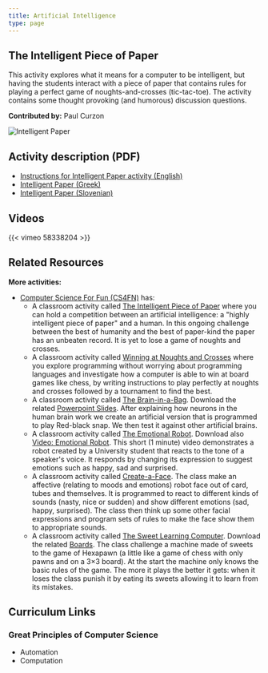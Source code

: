 ```yaml
---
title: Artificial Intelligence
type: page
---
```


## The Intelligent Piece of Paper

This activity explores what it means for a computer to be intelligent, but having the students interact with a piece of paper that contains rules for playing a perfect game of noughts-and-crosses (tic-tac-toe). The activity contains some thought provoking (and humorous) discussion questions.

**Contributed by:**
Paul Curzon

![Intelligent Paper](/images/activities/community-activities/artificial-intelligence/intelligent-paper.png)


## Activity description (PDF)


- [Instructions for Intelligent Paper activity (English)](/documents/activities/community-activities/artificial-intelligence/intelligentpaper.pdf)
- [Intelligent Paper (Greek)](/documents/activities/community-activities/artificial-intelligence/intelligent-piece-of-paper.el_.v6.pdf)
- [Intelligent Paper (Slovenian)](/documents/activities/community-activities/artificial-intelligence/Inteligentni-papir.pdf)

## Videos

{{< vimeo 58338204 >}}

## Related Resources

**More activities:**

- [Computer Science For Fun (CS4FN)](http://www.cs4fn.org/) has:
    - A classroom activity called [The Intelligent Piece of Paper](http://www.cs4fn.org/teachers/activities/intelligentpaper/intelligentpaper.pdf) where you can hold a competition between an artificial intelligence: a "highly intelligent piece of paper" and a human. In this ongoing challenge between the best of humanity and the best of paper-kind the paper has an unbeaten record. It is yet to lose a game of noughts and crosses.
    - A classroom activity called [Winning at Noughts and Crosses](http://www.cs4fn.org/teachers/activities/winatoxo/winatoxo.pdf) where you explore programming without worrying about programming languages and investigate how a computer is able to win at board games like chess, by writing instructions to play perfectly at noughts and crosses followed by a tournament to find the best.
    - A classroom activity called [The Brain-in-a-Bag](http://www.cs4fn.org/teachers/activities/braininabag/braininabag.pdf). Download the related [Powerpoint Slides](http://www.cs4fn.org/teachers/activities/braininabag/braininabagslides.ppt). After explaining how neurons in the human brain work we create an artificial version that is programmed to play Red-black snap. We then test it against other artificial brains.
    - A classroom activity called [The Emotional Robot](http://www.cs4fn.org/teachers/activities/emotionalrobot/emotionalrobot.pdf). Download also [Video: Emotional Robot](http://www.cs4fn.org/teachers/activities/emotionalrobot/emotionalrobot.mpeg). This short (1 minute) video demonstrates a robot created by a University student that reacts to the tone of a speaker's voice. It responds by changing its expression to suggest emotions such as happy, sad and surprised.
    - A classroom activity called [Create-a-Face](http://www.cs4fn.org/teachers/activities/createaface/createaface.pdf). The class make an affective (relating to moods and emotions) robot face out of card, tubes and themselves. It is programmed to react to different kinds of sounds (nasty, nice or sudden) and show different emotions (sad, happy, surprised). The class then think up some other facial expressions and program sets of rules to make the face show them to appropriate sounds.
    - A classroom activity called [The Sweet Learning Computer](http://www.cs4fn.org/teachers/activities/sweetcomputer/sweetcomputer.pdf). Download the related [Boards](http://www.cs4fn.org/teachers/activities/sweetcomputer/sweetcomputer-boards.pdf). The class challenge a machine made of sweets to the game of Hexapawn (a little like a game of chess with only pawns and on a 3×3 board). At the start the machine only knows the basic rules of the game. The more it plays the better it gets: when it loses the class punish it by eating its sweets allowing it to learn from its mistakes.

## Curriculum Links

### Great Principles of Computer Science

- Automation
- Computation
